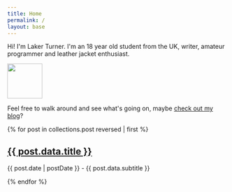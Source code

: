 ```yaml
---
title: Home
permalink: /
layout: base
---
```


Hi! I'm Laker Turner. I'm an 18 year old student from the UK, writer, amateur programmer and leather jacket enthusiast.

<img class="u-photo" src="/cdn/image/hat.jpg" height=80 width=80>

Feel free to walk around and see what's going on, maybe [check out my blog](/blog)?

{% for post in collections.post reversed | first %}
<div class="postlist-item">
    <h2><a href="{{ post.url }}">{{ post.data.title }}</a></h2>
    <p>{{ post.date | postDate }} - {{ post.data.subtitle }}</p>
</div>
{% endfor %}